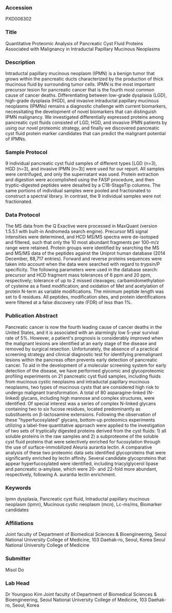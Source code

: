 ### Accession
PXD008302

### Title
Quantitative Proteomic Analysis of Pancreatic Cyst Fluid Proteins Associated with Malignancy in Intraductal Papillary Mucinous Neoplasms

### Description
Intraductal papillary mucinous neoplasm (IPMN) is a benign tumor that grows within the pancreatic ducts characterized by the production of thick mucinous fluid by surrounding tumor cells. IPMN is the most important precursor lesion for pancreatic cancer that is the fourth most common cause of cancer deaths. Differentiating between low-grade dysplasia (LGD), high-grade dysplasia (HGD), and invasive intraductal papillary mucinous neoplasms (IPMNs) remains a diagnostic challenge with current biomarkers, necessitating the development of novel biomarkers that can distinguish IPMN malignancy. We investigated differentially expressed proteins among pancreatic cyst fluids consisted of LGD, HGD, and invasive IPMN patients by using our novel proteomic strategy, and finally we discovered pancreatic cyst fluid protein marker candidates that can predict the malignant potential of IPMNs.

### Sample Protocol
9 individual pancreatic cyst fluid samples of different types [LGD (n=3), HGD (n=3), and invasive IPMN (n=3)] were used for our report. All samples were centrifuged, and only the supernatant was used. Protein extraction and digestion were accomplished using the FASP procedure, and then tryptic-digested peptides were desalted by a C18-StageTip columns. The same portions of individual samples were pooled and fractionated to construct a spectral library. In contrast, the 9 individual samples were not fractionated.

### Data Protocol
The MS data from the Q Exactive were processed in MaxQuant (version 1.5.5.1 with built-in Andromeda search engine). Precursor MS signal intensities were determined, and HCD MS/MS spectra were de-isotoped and filtered, such that only the 10 most abundant fragments per 100-m/z range were retained. Protein groups were identified by searching the MS and MS/MS data of the peptides against the Uniprot human database (2014 December, 88,717 entries). Forward and reverse proteins sequences were taken into account when the data were searched with regard to trypsin/P specificity. The following parameters were used in the database search: precursor and HCD fragment mass tolerances of 6 ppm and 20 ppm, respectively; tolerance of up to 2 missed cleavages; carbamidomethylation of cysteine as a fixed modification; and oxidation of Met and acetylation of protein N-term as variable modifications. The minimum peptide length was set to 6 residues. All peptides, modification sites, and protein identifications were filtered at a false discovery rate (FDR) of less than 1%.

### Publication Abstract
Pancreatic cancer is now the fourth leading cause of cancer deaths in the United States, and it is associated with an alarmingly low 5-year survival rate of 5%. However, a patient's prognosis is considerably improved when the malignant lesions are identified at an early stage of the disease and removed by surgical resection. Unfortunately, the absence of a practical screening strategy and clinical diagnostic test for identifying premalignant lesions within the pancreas often prevents early detection of pancreatic cancer. To aid in the development of a molecular screening system for early detection of the disease, we have performed glycomic and glycoproteomic profiling experiments on 21 pancreatic cyst fluid samples, including fluids from mucinous cystic neoplasms and intraductal papillary mucinous neoplasms, two types of mucinous cysts that are considered high risk to undergo malignant transformation. A total of 80 asparagine-linked (N-linked) glycans, including high mannose and complex structures, were identified. Of special interest was a series of complex N-linked glycans containing two to six fucose residues, located predominantly as substituents on &#x3b2;-lactosamine extensions. Following the observation of these "hyperfucosylated" glycans, bottom-up proteomics experiments utilizing a label-free quantitative approach were applied to the investigation of two sets of tryptically digested proteins derived from the cyst fluids: 1) all soluble proteins in the raw samples and 2) a subproteome of the soluble cyst fluid proteins that were selectively enriched for fucosylation through the use of surface-immobilized Aleuria aurantia lectin. A comparative analysis of these two proteomic data sets identified glycoproteins that were significantly enriched by lectin affinity. Several candidate glycoproteins that appear hyperfucosylated were identified, including triacylglycerol lipase and pancreatic &#x3b1;-amylase, which were 20- and 22-fold more abundant, respectively, following A. aurantia lectin enrichment.

### Keywords
Ipmn dysplasia, Pancreatic cyst fluid, Intraductal papillary mucinous neoplasm (ipmn), Mucinous cystic neoplasm (mcn), Lc-ms/ms, Biomarker candidates

### Affiliations
Joint faculty of Department of Biomedical Sciences & Bioengineering, Seoul National University College of Medicine, 103 Daehak-ro, Seoul, Korea
Seoul National University College of Medicine

### Submitter
Misol Do

### Lab Head
Dr Youngsoo Kim
Joint faculty of Department of Biomedical Sciences & Bioengineering, Seoul National University College of Medicine, 103 Daehak-ro, Seoul, Korea


